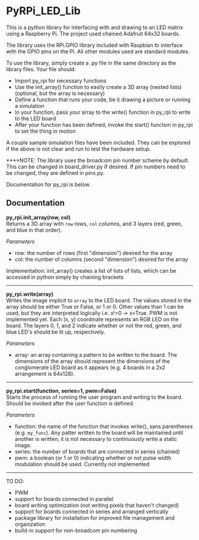 # PyRPi_LED_Lib

This is a python library for interfacing with and drawing to an LED matrix using a Raspberry Pi. The project used chained Adafruit 64x32 boards.

The library uses the RPi.GPIO library included with Raspbian to interface with the GPIO pins on the Pi. All other modules used are standard modules.

To use the library, simply create a .py file in the same directory as the library files. Your file should:
  - Import py_rpi for necessary functions
  - Use the init_array() function to easily create a 3D array (nested lists) (optional, but the array is necessary)
  - Define a function that runs your code, be it drawing a picture or running a simulation
  - In your function, pass your array to the write() function in py_rpi to write to the LED board
  - After your function has been defined, invoke the start() function in py_rpi to set the thing in motion

A couple sample simulation files have been included. They can be explored if the above is not clear and run to test the hardware setup.

****NOTE: The library uses the broadcom pin number scheme by default. This can be changed in board_driver.py if desired. If pin numbers need to be changed, they are defined in pins.py.
  
Documentation for py_rpi is below.
  
## Documentation

  
__py_rpi.init_array(row, col)__  
Returns a 3D array with `row` rows, `col` columns, and 3 layers (red, green, and blue in that order).
  
_Parameters_
- row: the number of rows (first "dimension") desired for the array
- col: the number of columns (second "dimension") desired for the array
  
Implementation: init_array() creates a list of lists of lists, which can be accessed in python simply by chaining brackets  
___  
  
__py_rpi.write(array)__  
Writes the image implicit to `array` to the LED board.
The values stored in the array should be either True or False, or 1 or 0. Other values than 1 can be used, but they are interpreted logically i.e. x!=0 -> x=True. PWM is not implemented yet.
Each (x, y) coordinate represents an RGB LED on the board.
The layers 0, 1, and 2 indicate whether or not the red, green, and blue LED's should be lit up, respectively.

_Parameters_
- array: an array containing a pattern to be written to the board. The dimensions of the array should represent the dimensions of the conglomerate LED board as it appears (e.g. 4 boards in a 2x2 arrangement is 64x128).  
  
___

__py_rpi.start(function, series=1, pwm=False)__  
Starts the process of running the user program and writing to the board. Should be invoked after the user function is defined.

_Parameters_
- function: the name of the function that invokes write(), sans parentheses (e.g. `my_func`). Any patter written to the board will be maintained until another is written; it is not necessary to continuously write a static image.
- series: the number of boards that are connected in series (chained)
- pwm: a boolean (or 1 or 0) indicating whether or not pulse width modulation should be used. Currently not implemented 

___

TO DO:
- PWM
- support for boards connected in parallel
- board writing optimization (not writing pixels that haven't changed)
- support for boards connected in series and arranged vertically
- package library for installation for improved file management and organization
- build-in support for non-broadcom pin numbering
